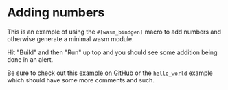 # Adding numbers

This is an example of using the `#[wasm_bindgen]` macro to add numbers and otherwise generate a minimal wasm module.

Hit "Build" and then "Run" up top and you should see some addition being done in an alert.

Be sure to check out this [example on GitHub][gh] or the [`hello_world`][hello] example which should have some more comments and such.

[gh]: https://github.com/rustwasm/wasm-bindgen/tree/master/examples/dom
[hello]: https://webassembly.studio/?f=gzubao6tg3
